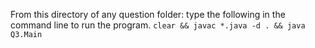 From this directory of any question folder: type the following in the command line to run the program.
`clear && javac *.java -d . && java Q3.Main`
